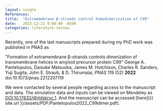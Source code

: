 ```yaml
---
layout: single
References:
title:  "Extramembrane β-strands control homodimerization of C99"
date:   2022-12-21 9:00:00 -0500
categories: literature-review
---
```


Recently, one of the last manuscripts prepared during my PhD work was published in PNAS as

"Formation of extramembrane β-strands controls dimerization of transmembrane helices in amyloid precursor protein C99" George A. Pantelopulos, Daisuke Matsuoka, James M. Hutchison, Charles R. Sanders, Yuji Sugita, John E. Straub, & D. Thirumalai, *PNAS* 119 (52) **2022** doi:10.1073/pnas.2212207119


We were contacted by several people regarding access to the manuscript and data. The simulation data and inputs can be viewed on Mendeley as [DOI:10.17632/j6rtdskrvc.1](https://data.mendeley.com/datasets/j6rtdskrvc/1). And the manuscript can be accessed [here]({{ site.url }}/assets/PDF/Pantelopulos2022_C99dimer.pdf).